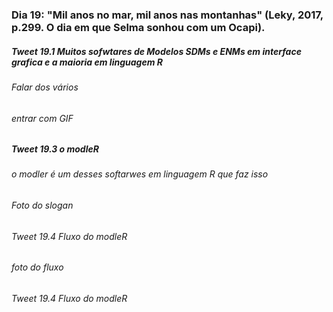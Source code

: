 ### Dia 19: "Mil anos no mar, mil anos nas montanhas" (Leky, 2017, p.299. O dia em que Selma sonhou com um Ocapi). 

##### Tweet 19.1 Muitos sofwtares de Modelos SDMs e ENMs em interface grafica e a maioria em linguagem R

###### Falar dos vários 

###### entrar com GIF

##### Tweet 19.3 o modleR 
###### o modler é um desses softarwes em linguagem R que faz isso  
###### Foto do slogan


###### Tweet 19.4 Fluxo do modleR
###### foto do fluxo


###### Tweet 19.4 Fluxo do modleR